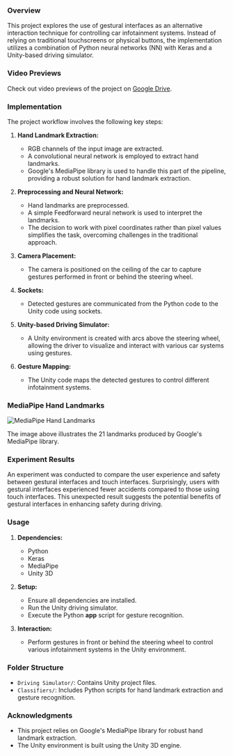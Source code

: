 
### Overview

This project explores the use of gestural interfaces as an alternative interaction technique for controlling car infotainment systems. Instead of relying on traditional touchscreens or physical buttons, the implementation utilizes a combination of Python neural networks (NN) with Keras and a Unity-based driving simulator.

### Video Previews

Check out video previews of the project on [Google Drive](link_to_video_previews).

### Implementation

The project workflow involves the following key steps:

1. **Hand Landmark Extraction:**
    - RGB channels of the input image are extracted.
    - A convolutional neural network is employed to extract hand landmarks.
    - Google's MediaPipe library is used to handle this part of the pipeline, providing a robust solution for hand landmark extraction.

2. **Preprocessing and Neural Network:**
    - Hand landmarks are preprocessed.
    - A simple Feedforward neural network is used to interpret the landmarks.
    - The decision to work with pixel coordinates rather than pixel values simplifies the task, overcoming challenges in the traditional approach.

3. **Camera Placement:**
    - The camera is positioned on the ceiling of the car to capture gestures performed in front or behind the steering wheel.

4. **Sockets:**
   - Detected gestures are communicated from the Python code to the Unity code using sockets.
     
6. **Unity-based Driving Simulator:**
    - A Unity environment is created with arcs above the steering wheel, allowing the driver to visualize and interact with various car systems using gestures.
      
7. **Gesture Mapping:**
    - The Unity code maps the detected gestures to control different infotainment systems.
  
### MediaPipe Hand Landmarks

![MediaPipe Hand Landmarks](link_to_image)

The image above illustrates the 21 landmarks produced by Google's MediaPipe library.

### Experiment Results

An experiment was conducted to compare the user experience and safety between gestural interfaces and touch interfaces. Surprisingly, users with gestural interfaces experienced fewer accidents compared to those using touch interfaces. This unexpected result suggests the potential benefits of gestural interfaces in enhancing safety during driving.

### Usage

1. **Dependencies:**
    - Python 
    - Keras
    - MediaPipe
    - Unity 3D

2. **Setup:**
    - Ensure all dependencies are installed.
    - Run the Unity driving simulator.
    - Execute the Python **app** script for gesture recognition.

3. **Interaction:**
    - Perform gestures in front or behind the steering wheel to control various infotainment systems in the Unity environment.


### Folder Structure

- `Driving Simulator/`: Contains Unity project files.
- `Classifiers/`: Includes Python scripts for hand landmark extraction and gesture recognition.

### Acknowledgments

- This project relies on Google's MediaPipe library for robust hand landmark extraction.
- The Unity environment is built using the Unity 3D engine.
